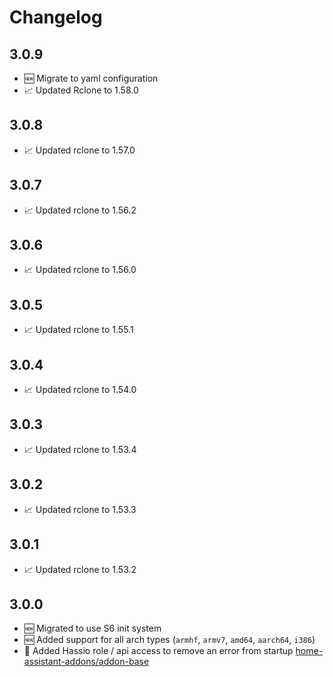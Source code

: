 # Changelog

## 3.0.9

* 🆕 Migrate to yaml configuration
* 📈 Updated Rclone to 1.58.0

## 3.0.8

* 📈 Updated rclone to 1.57.0

## 3.0.7

* 📈 Updated rclone to 1.56.2

## 3.0.6

* 📈 Updated rclone to 1.56.0

## 3.0.5

* 📈 Updated rclone to 1.55.1

## 3.0.4

* 📈 Updated rclone to 1.54.0

## 3.0.3

* 📈 Updated rclone to 1.53.4

## 3.0.2

* 📈 Updated rclone to 1.53.3

## 3.0.1

* 📈 Updated rclone to 1.53.2

## 3.0.0

* 🆕 Migrated to use S6 init system
* 🆕 Added support for all arch types (`armhf`, `armv7`, `amd64`, `aarch64`, `i386`)
* 🐞 Added Hassio role / api access to remove an error from startup [home-assistant-addons/addon-base](https://github.com/home-assistant-addons/addon-base/issues/41)

